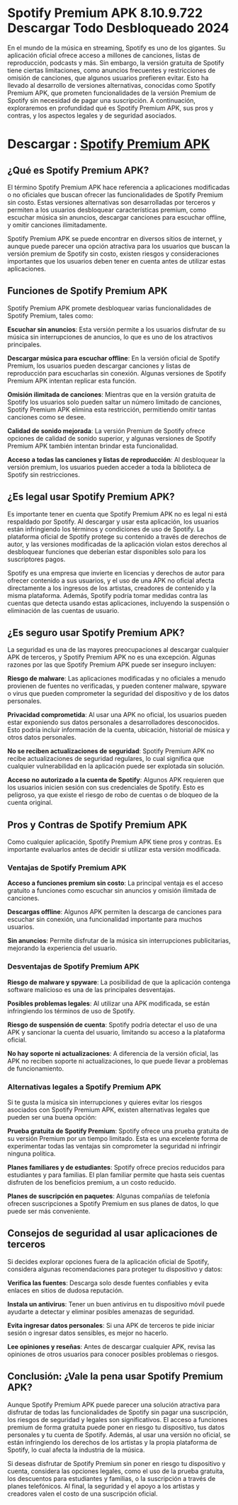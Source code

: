 # Spotify Premium APK 8.10.9.722 Descargar Todo Desbloqueado 2024
En el mundo de la música en streaming, Spotify es uno de los gigantes. Su aplicación oficial ofrece acceso a millones de canciones, listas de reproducción, podcasts y más. Sin embargo, la versión gratuita de Spotify tiene ciertas limitaciones, como anuncios frecuentes y restricciones de omisión de canciones, que algunos usuarios prefieren evitar. Esto ha llevado al desarrollo de versiones alternativas, conocidas como Spotify Premium APK, que prometen funcionalidades de la versión Premium de Spotify sin necesidad de pagar una suscripción. A continuación, exploraremos en profundidad qué es Spotify Premium APK, sus pros y contras, y los aspectos legales y de seguridad asociados.

# Descargar : [Spotify Premium APK](https://spotify-apk.modilimitado.io)

## ¿Qué es Spotify Premium APK?
El término Spotify Premium APK hace referencia a aplicaciones modificadas o no oficiales que buscan ofrecer las funcionalidades de Spotify Premium sin costo. Estas versiones alternativas son desarrolladas por terceros y permiten a los usuarios desbloquear características premium, como escuchar música sin anuncios, descargar canciones para escuchar offline, y omitir canciones ilimitadamente.

Spotify Premium APK se puede encontrar en diversos sitios de internet, y aunque puede parecer una opción atractiva para los usuarios que buscan la versión premium de Spotify sin costo, existen riesgos y consideraciones importantes que los usuarios deben tener en cuenta antes de utilizar estas aplicaciones.

## Funciones de Spotify Premium APK
Spotify Premium APK promete desbloquear varias funcionalidades de Spotify Premium, tales como:

**Escuchar sin anuncios**: Esta versión permite a los usuarios disfrutar de su música sin interrupciones de anuncios, lo que es uno de los atractivos principales.

**Descargar música para escuchar offline**: En la versión oficial de Spotify Premium, los usuarios pueden descargar canciones y listas de reproducción para escucharlas sin conexión. Algunas versiones de Spotify Premium APK intentan replicar esta función.

**Omisión ilimitada de canciones**: Mientras que en la versión gratuita de Spotify los usuarios solo pueden saltar un número limitado de canciones, Spotify Premium APK elimina esta restricción, permitiendo omitir tantas canciones como se desee.

**Calidad de sonido mejorada**: La versión Premium de Spotify ofrece opciones de calidad de sonido superior, y algunas versiones de Spotify Premium APK también intentan brindar esta funcionalidad.

**Acceso a todas las canciones y listas de reproducción**: Al desbloquear la versión premium, los usuarios pueden acceder a toda la biblioteca de Spotify sin restricciones.

## ¿Es legal usar Spotify Premium APK?
Es importante tener en cuenta que Spotify Premium APK no es legal ni está respaldado por Spotify. Al descargar y usar esta aplicación, los usuarios están infringiendo los términos y condiciones de uso de Spotify. La plataforma oficial de Spotify protege su contenido a través de derechos de autor, y las versiones modificadas de la aplicación violan estos derechos al desbloquear funciones que deberían estar disponibles solo para los suscriptores pagos.

Spotify es una empresa que invierte en licencias y derechos de autor para ofrecer contenido a sus usuarios, y el uso de una APK no oficial afecta directamente a los ingresos de los artistas, creadores de contenido y la misma plataforma. Además, Spotify podría tomar medidas contra las cuentas que detecta usando estas aplicaciones, incluyendo la suspensión o eliminación de las cuentas de usuario.

## ¿Es seguro usar Spotify Premium APK?
La seguridad es una de las mayores preocupaciones al descargar cualquier APK de terceros, y Spotify Premium APK no es una excepción. Algunas razones por las que Spotify Premium APK puede ser inseguro incluyen:

**Riesgo de malware**: Las aplicaciones modificadas y no oficiales a menudo provienen de fuentes no verificadas, y pueden contener malware, spyware o virus que pueden comprometer la seguridad del dispositivo y de los datos personales.

**Privacidad comprometida**: Al usar una APK no oficial, los usuarios pueden estar exponiendo sus datos personales a desarrolladores desconocidos. Esto podría incluir información de la cuenta, ubicación, historial de música y otros datos personales.

**No se reciben actualizaciones de seguridad**: Spotify Premium APK no recibe actualizaciones de seguridad regulares, lo cual significa que cualquier vulnerabilidad en la aplicación puede ser explotada sin solución.

**Acceso no autorizado a la cuenta de Spotify**: Algunos APK requieren que los usuarios inicien sesión con sus credenciales de Spotify. Esto es peligroso, ya que existe el riesgo de robo de cuentas o de bloqueo de la cuenta original.

## Pros y Contras de Spotify Premium APK
Como cualquier aplicación, Spotify Premium APK tiene pros y contras. Es importante evaluarlos antes de decidir si utilizar esta versión modificada.

### Ventajas de Spotify Premium APK

**Acceso a funciones premium sin costo**: La principal ventaja es el acceso gratuito a funciones como escuchar sin anuncios y omisión ilimitada de canciones.

**Descargas offline**: Algunos APK permiten la descarga de canciones para escuchar sin conexión, una funcionalidad importante para muchos usuarios.

**Sin anuncios**: Permite disfrutar de la música sin interrupciones publicitarias, mejorando la experiencia del usuario.

### Desventajas de Spotify Premium APK

**Riesgo de malware y spyware**: La posibilidad de que la aplicación contenga software malicioso es una de las principales desventajas.

**Posibles problemas legales**: Al utilizar una APK modificada, se están infringiendo los términos de uso de Spotify.

**Riesgo de suspensión de cuenta**: Spotify podría detectar el uso de una APK y sancionar la cuenta del usuario, limitando su acceso a la plataforma oficial.

**No hay soporte ni actualizaciones**: A diferencia de la versión oficial, las APK no reciben soporte ni actualizaciones, lo que puede llevar a problemas de funcionamiento.

### Alternativas legales a Spotify Premium APK
Si te gusta la música sin interrupciones y quieres evitar los riesgos asociados con Spotify Premium APK, existen alternativas legales que pueden ser una buena opción:

**Prueba gratuita de Spotify Premium**: Spotify ofrece una prueba gratuita de su versión Premium por un tiempo limitado. Esta es una excelente forma de experimentar todas las ventajas sin comprometer la seguridad ni infringir ninguna política.

**Planes familiares y de estudiantes**: Spotify ofrece precios reducidos para estudiantes y para familias. El plan familiar permite que hasta seis cuentas disfruten de los beneficios premium, a un costo reducido.

**Planes de suscripción en paquetes**: Algunas compañías de telefonía ofrecen suscripciones a Spotify Premium en sus planes de datos, lo que puede ser más conveniente.

## Consejos de seguridad al usar aplicaciones de terceros
Si decides explorar opciones fuera de la aplicación oficial de Spotify, considera algunas recomendaciones para proteger tu dispositivo y datos:

**Verifica las fuentes**: Descarga solo desde fuentes confiables y evita enlaces en sitios de dudosa reputación.

**Instala un antivirus**: Tener un buen antivirus en tu dispositivo móvil puede ayudarte a detectar y eliminar posibles amenazas de seguridad.

**Evita ingresar datos personales**: Si una APK de terceros te pide iniciar sesión o ingresar datos sensibles, es mejor no hacerlo.

**Lee opiniones y reseñas**: Antes de descargar cualquier APK, revisa las opiniones de otros usuarios para conocer posibles problemas o riesgos.

## Conclusión: ¿Vale la pena usar Spotify Premium APK?
Aunque Spotify Premium APK puede parecer una solución atractiva para disfrutar de todas las funcionalidades de Spotify sin pagar una suscripción, los riesgos de seguridad y legales son significativos. El acceso a funciones premium de forma gratuita puede poner en riesgo tu dispositivo, tus datos personales y tu cuenta de Spotify. Además, al usar una versión no oficial, se están infringiendo los derechos de los artistas y la propia plataforma de Spotify, lo cual afecta la industria de la música.

Si deseas disfrutar de Spotify Premium sin poner en riesgo tu dispositivo y cuenta, considera las opciones legales, como el uso de la prueba gratuita, los descuentos para estudiantes y familias, o la suscripción a través de planes telefónicos. Al final, la seguridad y el apoyo a los artistas y creadores valen el costo de una suscripción oficial.
